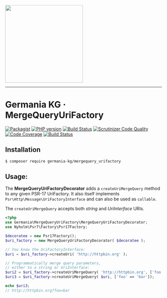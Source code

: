 <img src="https://static.germania-kg.com/logos/ga-logo-2016-web.svgz" width="250px">

------



# Germania KG · MergeQueryUriFactory



[![Packagist](https://img.shields.io/packagist/v/germania-kg/mergequery_urifactory.svg?style=flat)](https://packagist.org/packages/germania-kg/mergequery_urifactory)
[![PHP version](https://img.shields.io/packagist/php-v/germania-kg/mergequery_urifactory.svg)](https://packagist.org/packages/germania-kg/mergequery_urifactory)
[![Build Status](https://img.shields.io/travis/GermaniaKG/MergeQueryUriFactory.svg?label=Travis%20CI)](https://travis-ci.org/GermaniaKG/MergeQueryUriFactory)
[![Scrutinizer Code Quality](https://scrutinizer-ci.com/g/GermaniaKG/MergeQueryUriFactory/badges/quality-score.png?b=master)](https://scrutinizer-ci.com/g/GermaniaKG/MergeQueryUriFactory/?branch=master)
[![Code Coverage](https://scrutinizer-ci.com/g/GermaniaKG/MergeQueryUriFactory/badges/coverage.png?b=master)](https://scrutinizer-ci.com/g/GermaniaKG/MergeQueryUriFactory/?branch=master)
[![Build Status](https://scrutinizer-ci.com/g/GermaniaKG/MergeQueryUriFactory/badges/build.png?b=master)](https://scrutinizer-ci.com/g/GermaniaKG/MergeQueryUriFactory/build-status/master)



## Installation

```bash
$ composer require germania-kg/mergequery_urifactory
```



## Usage:

The **MergeQueryUriFactoryDecorator** adds a `createUriMergeQuery` method to any given PSR-17 UriFactory. It also itself implements `Psr\Http\Message\UriFactoryInterface` and can also be used as `callable`.

The `createUriMergeQuery` accepts both *string* and *UriInterface* URIs.

```php
<?php
use Germania\MergeQueryUriFactory\MergeQueryUriFactoryDecorator;
use Nyholm\Psr7\Factory\Psr17Factory;  

$decoratee = new Psr17Factory();
$uri_factory = new MergeQueryUriFactoryDecorator( $decoratee );

// You know the UriFactoryInterface:
$uri = $uri_factory->createUri( 'http://httpbin.org' );

// Programmatically merge query parameters,
// either to a string or UriInterface:
$uri2 = $uri_factory->createUriMergeQuery( 'http://httpbin.org', ['foo' => 'bar']);
$uri3 = $uri_factory->createUriMergeQuery( $uri, ['foo' => 'bar']);

echo $uri3;
// http://httpbin.org?foo=bar
```



